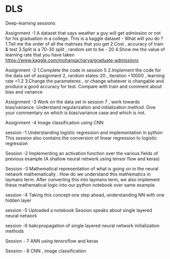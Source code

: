 # DLS
Deep-learning sessions

Assignment -1 
A dataset that says weather a guy will get admission or not for his graduation in a college.
This is a kaggle dataset -
What will you do ? 
1.Tell me the order of all the matrixes that you get
2.Cost , accuracy of train & test
3.Split is a 70-30 split , random set to be - 20
4.Show me the value of learning rate that you have taken
https://www.kaggle.com/mohansacharya/graduate-admissions

Assignment -2
1.Complete the code in session 5
2.Implement the code for the data set of assignment 2, random states-20 , iteration =10000 , learning rate =1.2
3.Change the parameteres , or change whatever is changable and produce a good accuracy for test. Compare with train and comment about bias and variance

Assignment -3 
Work on the data set in session 7 , work towards bias/variance. Understand regularization and initialization method. Give your commentary on which is bias/variance case and which is not.

Assignment -4 
Image classification using CNN

session -1 
Understanding logistic regression and implementation in python
This session also contains the conversion of linear regression to logistic regression

Session -2 
Implementing an activation function over the various fields of previous example
(A shallow neural network using tensor flow and keras) 

Session -3 
Mathematical representation of what is going on in the neural network mathematically . 
How do we understand this mathematics in laymans term.
After converting this into laymans term, we also implement these mathematical logic into our python notebook over same example.

session -4
Taking this concept one step ahead, understanding NN with one hidden layer

session -5
Uploaded a notebook 
Session speaks about single layered neural network 

session -6 
bakcpropagation of single layered neural network
initialization methods

Session - 7
ANN using tensroflow and keras

Session - 8 
CNN , image classification
